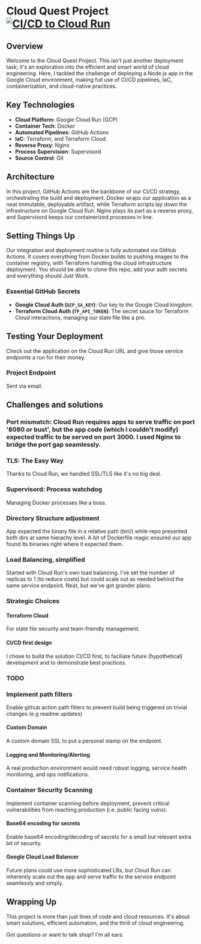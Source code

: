 # Cloud Quest Project [![CI/CD to Cloud Run](https://github.com/apitanga/quest/actions/workflows/main.yml/badge.svg)](https://github.com/apitanga/quest/actions/workflows/main.yml)

## Overview
Welcome to the Cloud Quest Project. This isn't just another deployment task; it's an exploration into the efficient and smart world of cloud engineering. Here, I tackled the challenge of deploying a Node.js app in the Google Cloud environment, making full use of CI/CD pipelines, IaC, containerization, and cloud-native practices.

## Key Technologies
- **Cloud Platform**: Google Cloud Run (GCP)
- **Container Tech**: Docker
- **Automated Pipelines**: GitHub Actions
- **IaC**: Terraform, and Terraform Cloud
- **Reverse Proxy**: Nginx
- **Process Supervision**: Supervisord
- **Source Control**: Git

## Architecture
In this project, GitHub Actions are the backbone of our CI/CD strategy, orchestrating the build and deployment. Docker wraps our application as a neat immutable, deployable artifact, while Terraform scripts lay down the infrastructure on Google Cloud Run. Nginx plays its part as a reverse proxy, and Supervisord keeps our containerized processes in line.

## Setting Things Up
Our integration and deployment routine is fully automated via GitHub Actions. It covers everything from Docker builds to pushing images to the container registry, with Terraform handling the cloud infrastructure deployment.  You shuold be able to clone this repo, add your auth secrets and everything should Just Work.

### Essential GitHub Secrets
- **Google Cloud Auth (`GCP_SA_KEY`)**: Our key to the Google Cloud kingdom.
- **Terraform Cloud Auth (`TF_API_TOKEN`)**: The secret sauce for Terraform Cloud interactions, managing our state file like a pro.

## Testing Your Deployment
Check out the application on the Cloud Run URL and give those service endpoints a run for their money.

### Project Endpoint
Sent via email.

## Challenges and solutions

### Port mismatch: Cloud Run requires apps to serve traffic on port '8080 or bust', but the app code (which I couldn't modify) expected traffic to be served on port 3000. I used Nginx to bridge the port gap seamlessly.

### TLS: The Easy Way
Thanks to Cloud Run, we handled SSL/TLS like it's no big deal.

### Supervisord: Process watchdog
Managing Docker processes like a boss.

### Directory Structure adjustment
App expected the binary file in a relative path (bin/) while repo presented both dirs at same hierachy level. A bit of Dockerfile magic ensured our app found its binaries right where it expected them.

### Load Balancing, simplified
Started with Cloud Run's own load balancing. I've set the number of replicas to 1 (to reduce costs) but could scale out as needed behind the same service endpoint. Neat, but we've got grander plans.

### Strategic Choices

#### Terraform Cloud
For state file security and team-friendly management.

#### CI/CD first design
I chose to build the solution CI/CD first, to faciliate future (hypothetical) development and to demonstrate best practices.

### TODO

### Implement path filters
Enable github action path filters to prevent build being triggered on trivial changes (e.g readme updates)

#### Custom Domain
A custom domain SSL to put a personal stamp on the endpoint.

#### Logging and Monitoring/Alerting
A real production environment would need robust logging, service health monitoring, and ops notifications.

### Container Security Scanning
Implement container scanning before deployment, prevent critical vulnerabilities from reaching production (i.e. public facing vulns).

#### Base64 encoding for secrets
Enable base64 encoding/decoding of secrets for a small but relevant extra bit of security.

#### Google Cloud Load Balancer
Future plans could use more sophisticated LBs, but Cloud Run can inherently scale out the app and serve traffic to the service endpoint seamlessly and simply.

## Wrapping Up
This project is more than just lines of code and cloud resources. It's about smart solutions, efficient automation, and the thrill of cloud engineering. 

Got questions or want to talk shop? I'm all ears.
